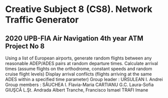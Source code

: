 Creative Subject 8 (CS8). Network Traffic Generator
===
2020 UPB-FIA Air Navigation 4th year ATM Project No 8
---

Using a list of European airports, generate random flights between any reasonable ADEP/ADES pairs at random departure times.
Calculate arrival times (assume flights on the orthodrome, constant speeds and random cruise flight levels)
Display arrival conflicts (flights arriving at the same ADES within a specified time parameter)
Group leader :  URSULEAN I. Andrei 
Group members : SĂUCHEA I. Flavia-Maria
                CARTIANU G.C. Laura-Sofia
                GIUŞCĂ L.Şt. Andrada 
                Albert Tranche, Francisco Ismael 
                TRAFI Imane 
